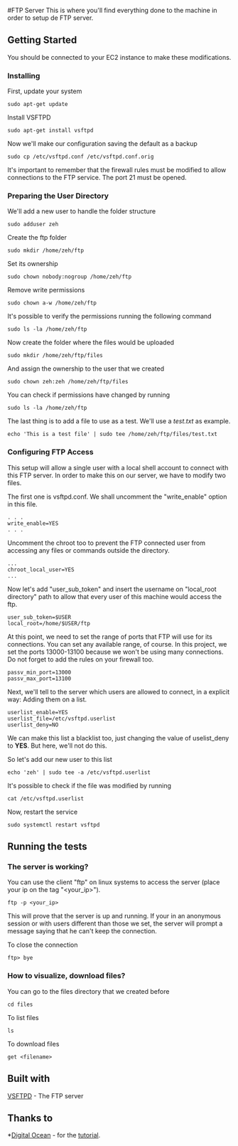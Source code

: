 #FTP Server
This is where you'll find everything done to the machine in order to setup de FTP server.

## Getting Started
You should be connected to your EC2 instance to make these modifications.

### Installing

First, update your system
```
sudo apt-get update
```
Install VSFTPD
```
sudo apt-get install vsftpd
```
Now we'll make our configuration saving the default as a backup
```
sudo cp /etc/vsftpd.conf /etc/vsftpd.conf.orig
```
It's important to remember that the firewall rules must be modified to allow connections to the FTP service.
The port 21 must be opened.


### Preparing the User Directory
 
We'll add a new user to handle the folder structure
```
sudo adduser zeh
```
Create the ftp folder
```
sudo mkdir /home/zeh/ftp
```
Set its ownership
```
sudo chown nobody:nogroup /home/zeh/ftp
```
Remove write permissions
```
sudo chown a-w /home/zeh/ftp
```
It's possible to verify the permissions running the following command
```
sudo ls -la /home/zeh/ftp
```
Now create the folder where the files would be uploaded
```
sudo mkdir /home/zeh/ftp/files
```
And assign the ownership to the user that we created
```
sudo chown zeh:zeh /home/zeh/ftp/files
```
You can check if permissions have changed by running
```
sudo ls -la /home/zeh/ftp
```
The last thing is to add a file to use as a test. We'll use a *test.txt* as example.
```
echo 'This is a test file' | sudo tee /home/zeh/ftp/files/test.txt
```

### Configuring FTP Access
This setup will allow a single user with a local shell account to connect with this FTP server.
In order to make this on our server, we have to modify two files.

The first one is vsftpd.conf. We shall uncomment the "write_enable" option in this file.
```
. . .
write_enable=YES
. . .
```
Uncomment the chroot too to prevent the FTP connected user from accessing any files or commands outside the directory.
```
...
chroot_local_user=YES
...
```
Now let's add "user_sub_token" and insert the username on "local_root directory" path to allow that every user of this machine would access the ftp.
```
user_sub_token=$USER
local_root=/home/$USER/ftp
```
At this point, we need to set the range of ports that FTP will use for its connections.
You can set any available range, of course. In this project, we set the ports 13000-13100 because we won't be using many connections.
Do not forget to add the rules on your firewall too.
```
passv_min_port=13000
passv_max_port=13100
```
Next, we'll tell to the server which users are allowed to connect, in a explicit way: Adding them on a list.
```
userlist_enable=YES
userlist_file=/etc/vsftpd.userlist
userlist_deny=NO
```
We can make this list a blacklist too, just changing the value of uselist_deny to **YES**. But here, we'll not do this.

So let's add our new user to this list
```
echo 'zeh' | sudo tee -a /etc/vsftpd.userlist
```
It's possible to check if the file was modified by running
```
cat /etc/vsftpd.userlist
```
Now, restart the service
```
sudo systemctl restart vsftpd
```
## Running the tests

### The server is working?
You can use the client "ftp" on linux systems to access the server (place your ip on the tag "<your_ip>").
```
ftp -p <your_ip>
```
This will prove that the server is up and running.
If your in an anonymous session or with users different than those we set, the server will prompt a message saying that he can't keep the connection.


To close the connection
```
ftp> bye
```

### How to visualize, download files?
You can go to the files directory that we created before
```
cd files
```
To list files
```
ls
```
To download files
```
get <filename>
```


## Built with
[VSFTPD](https://security.appspot.com/vsftpd.html) - The FTP server

## Thanks to
*[Digital Ocean](http://www.digitalocean.com/) - for the [tutorial](https://www.digitalocean.com/community/tutorials/how-to-set-up-vsftpd-for-a-user-s-directory-on-ubuntu-16-04).
